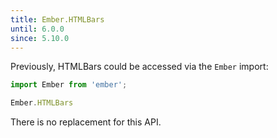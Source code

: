 ```yaml
---
title: Ember.HTMLBars
until: 6.0.0
since: 5.10.0
---
```



Previously, HTMLBars could be accessed via the `Ember` import:
```js
import Ember from 'ember';

Ember.HTMLBars

```

There is no replacement for this API.
